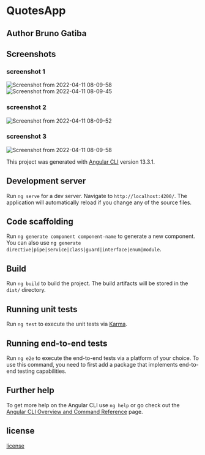 # QuotesApp


## Author Bruno Gatiba


## Screenshots
### screenshot 1
![Screenshot from 2022-04-11 08-09-58](https://user-images.githubusercontent.com/82473156/162948284-02e58939-cff2-405e-9fdf-c49bd48ee490.png)
![Screenshot from 2022-04-11 08-09-45](https://user-images.githubusercontent.com/82473156/162948594-90c666da-f9e3-428f-8c44-2e19b8484a8c.png)



### screenshot 2

![Screenshot from 2022-04-11 08-09-52](https://user-images.githubusercontent.com/82473156/162948222-1e4a77a7-4802-4d25-ac4b-03b383b31f95.png)

### screenshot 3
![Screenshot from 2022-04-11 08-09-58](https://user-images.githubusercontent.com/82473156/162948284-02e58939-cff2-405e-9fdf-c49bd48ee490.png)



This project was generated with [Angular CLI](https://github.com/angular/angular-cli) version 13.3.1.

## Development server

Run `ng serve` for a dev server. Navigate to `http://localhost:4200/`. The application will automatically reload if you change any of the source files.

## Code scaffolding

Run `ng generate component component-name` to generate a new component. You can also use `ng generate directive|pipe|service|class|guard|interface|enum|module`.

## Build

Run `ng build` to build the project. The build artifacts will be stored in the `dist/` directory.

## Running unit tests

Run `ng test` to execute the unit tests via [Karma](https://karma-runner.github.io).

## Running end-to-end tests

Run `ng e2e` to execute the end-to-end tests via a platform of your choice. To use this command, you need to first add a package that implements end-to-end testing capabilities.

## Further help

To get more help on the Angular CLI use `ng help` or go check out the [Angular CLI Overview and Command Reference](https://angular.io/cli) page.



## license
[license](license)
